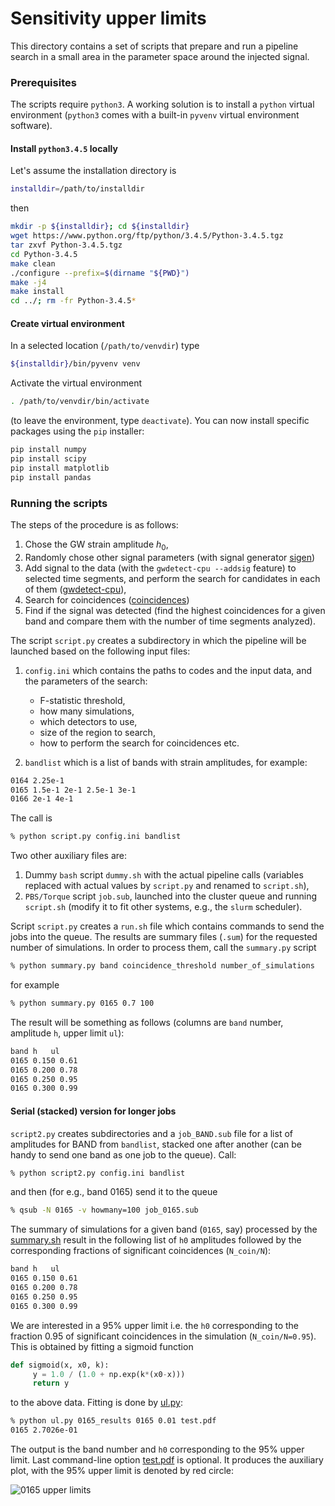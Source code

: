 # Sensitivity upper limits 

This directory contains a set of scripts that prepare and run a pipeline search in a small area in the parameter space around the injected signal. 

### Prerequisites 

The scripts require `python3`. A working solution is to install a `python` virtual environment (`python3` comes with a built-in `pyvenv` virtual environment software).  

#### Install `python3.4.5` locally

Let's assume the installation directory is  
```bash 
installdir=/path/to/installdir
```
then 
```bash 
mkdir -p ${installdir}; cd ${installdir} 
wget https://www.python.org/ftp/python/3.4.5/Python-3.4.5.tgz
tar zxvf Python-3.4.5.tgz
cd Python-3.4.5
make clean
./configure --prefix=$(dirname "${PWD}") 
make -j4
make install
cd ../; rm -fr Python-3.4.5*
```

#### Create virtual environment 

In a selected location (`/path/to/venvdir`) type
 
```bash 
${installdir}/bin/pyvenv venv
```
Activate the virtual environment

```bash
. /path/to/venvdir/bin/activate
```

(to leave the environment, type `deactivate`). You can now install specific packages using the `pip` installer: 

```bash
pip install numpy
pip install scipy
pip install matplotlib
pip install pandas
```

### Running the scripts 

The steps of the procedure is as follows:

1. Chose the GW strain amplitude $h_0$,
2. Randomly chose other signal parameters (with signal generator [sigen](https://github.com/mbejger/polgraw-allsky/blob/master/search/network/src-cpu/sigen.c))
3. Add signal to the data (with the `gwdetect-cpu --addsig` feature) to selected time segments, and perform the search for candidates in each of them ([gwdetect-cpu](https://github.com/mbejger/polgraw-allsky/blob/master/search/network/src-cpu/main.c)),
4. Search for coincidences ([coincidences](https://github.com/mbejger/polgraw-allsky/blob/master/coincidences/src/coincidences.c))
5. Find if the signal was detected (find the highest coincidences for a given band and compare them with the number of time segments analyzed).

The script `script.py` creates a subdirectory in which the pipeline will be launched based on the following input files:
1. `config.ini` which contains the paths to codes and the input data, and the parameters of the search: 
    * F-statistic threshold, 
    * how many simulations, 
    * which detectors to use, 
    * size of the region to search, 
    * how to perform the search for coincidences etc. 

2. `bandlist` which is a list of bands with strain amplitudes, for example:  
```bash
0164 2.25e-1 
0165 1.5e-1 2e-1 2.5e-1 3e-1
0166 2e-1 4e-1
```
The call is
```bash
% python script.py config.ini bandlist
```
Two other auxiliary files are:
1. Dummy `bash` script `dummy.sh` with the actual pipeline calls (variables replaced with actual values by `script.py` and renamed to `script.sh`),
2. `PBS/Torque` script `job.sub`, launched into the cluster queue and running `script.sh` (modify it to fit other systems, e.g., the `slurm` scheduler). 

Script `script.py` creates a `run.sh` file which contains commands to send the jobs into the queue. The results are summary files (`.sum`) for the requested number of simulations. In order to process them, call the `summary.py` script
```bash
% python summary.py band coincidence_threshold number_of_simulations
```
for example 
```bash
% python summary.py 0165 0.7 100
```
The result will be something as follows (columns are `band` number, amplitude `h`, upper limit `ul`): 
```bash
band h   ul 
0165 0.150 0.61
0165 0.200 0.78
0165 0.250 0.95
0165 0.300 0.99
```
#### Serial (stacked) version for longer jobs 

`script2.py` creates subdirectories and a `job_BAND.sub` file for a list of amplitudes for BAND from `bandlist`, stacked one after another (can be handy to send one band as one job to the queue). Call: 

```bash
% python script2.py config.ini bandlist
```
and then (for e.g., band 0165) send it to the queue 
```bash 
% qsub -N 0165 -v howmany=100 job_0165.sub
```
The summary of simulations for a given band (`0165`, say) processed by the [summary.sh](https://github.com/mbejger/polgraw-allsky/blob/master/sensitivity-scripts/summary.sh) result in the following list of `h0` amplitudes followed by the corresponding fractions of significant coincidences (`N_coin/N`):

```bash
band h   ul 
0165 0.150 0.61
0165 0.200 0.78
0165 0.250 0.95
0165 0.300 0.99
```

We are interested in a 95% upper limit i.e. the `h0` corresponding to the fraction 0.95 of significant coincidences in the simulation (`N_coin/N=0.95`). This is obtained by fitting a sigmoid function

```python
def sigmoid(x, x0, k):
     y = 1.0 / (1.0 + np.exp(k*(x0-x)))
     return y
```
to the above data. Fitting is done by [ul.py](https://github.com/mbejger/polgraw-allsky/blob/master/sensitivity-scripts/upper-limits/ul.py):

```bash
% python ul.py 0165_results 0165 0.01 test.pdf
0165 2.7026e-01
```
The output is the band number and `h0` corresponding to the 95% upper limit. Last command-line option [test.pdf](https://github.com/mbejger/polgraw-allsky/blob/master/sensitivity-scripts/upper-limits/test.pdf) is optional. It produces the auxiliary plot, with the 95% upper limit is denoted by red circle: 

![0165 upper limits](img/0165_ul.png)
 
